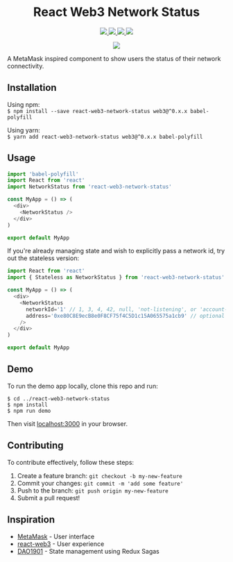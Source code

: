 <h1 align="center" markdown="1">React Web3 Network Status</h1>
<p align="center" markdown="1">
  <!-- <a href="https://badge.fury.io/js/react-web3-network-status">
    <img src="https://badge.fury.io/js/react-web3-network-status.svg" />
  </a> -->
  <!-- <a href="https://travis-ci.org/rongierlach/react-web3-network-status">
    <img src="https://travis-ci.org/rongierlach/react-web3-network-status.svg?branch=master" />
  </a> -->
  <!-- <a href="https://coveralls.io/github/rongierlach/react-web3-network-status?branch=master">
    <img src="https://coveralls.io/repos/github/rongierlach/react-web3-newtork-status/badge.svg?branch=master" />
  </a> -->
  <a href="https://david-dm.org/rongierlach/react-web3-network-status">
    <img src="https://david-dm.org/rongierlach/react-web3-network-status.svg" />
  </a>
  <a href="https://david-dm.org/rongierlach/react-web3-network-status?type=peer">
    <img src="https://david-dm.org/rongierlach/react-web3-network-status/peer-status.svg" />
  </a>
  <a href="https://david-dm.org/rongierlach/react-web3-network-status?type=dev">
    <img src="https://david-dm.org/rongierlach/react-web3-network-status/dev-status.svg" />
  </a>
  <a href="https://standardjs.com">
    <img src="https://img.shields.io/badge/code_style-standard-brightgreen.svg" />
  </a>
</p>
<p align="center">
<img
  src="https://user-images.githubusercontent.com/4658359/30234946-21873ec8-94c8-11e7-88ee-296b098a49f8.gif"
/></p>

A MetaMask inspired component to show users the status of their network connectivity.

## Installation
Using npm:  
`$ npm install --save react-web3-network-status web3@^0.x.x babel-polyfill`  

Using yarn:  
`$ yarn add react-web3-network-status web3@^0.x.x babel-polyfill`

## Usage
```javascript
import 'babel-polyfill'
import React from 'react'
import NetworkStatus from 'react-web3-network-status'

const MyApp = () => (
  <div>
    <NetworkStatus />
  </div>
)

export default MyApp
```

If you're already managing state and wish to explicitly pass a network id, try out the stateless version:
```javascript
import React from 'react'
import { Stateless as NetworkStatus } from 'react-web3-network-status'

const MyApp = () => (
  <div>
    <NetworkStatus
      networkId='1' // 1, 3, 4, 42, null, 'not-listening', or 'account-not-unlocked'
      address='0xe80C8E9ecB8e0F8CF75f4C5D1c15A065575a1cb9' // optional
    />
  </div>
)

export default MyApp
```

## Demo
To run the demo app locally, clone this repo and run:
```
$ cd ../react-web3-network-status
$ npm install
$ npm run demo
```
Then visit [localhost:3000](http://localhost:3000) in your browser.

## Contributing
To contribute effectively, follow these steps:
1. Create a feature branch: `git checkout -b my-new-feature`
2. Commit your changes: `git commit -m 'add some feature'`
3. Push to the branch: `git push origin my-new-feature`
4. Submit a pull request!

## Inspiration
* [MetaMask](https://github.com/MetaMask/metamask-extension) - User interface
* [react-web3](https://github.com/coopermaruyama/react-web3) - User experience
* [DAO1901](https://github.com/asseth/dao1901) - State management using Redux Sagas
